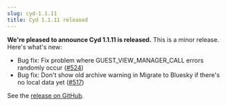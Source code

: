 ```yaml
---
slug: cyd-1.1.11
title: Cyd 1.1.11 released
---
```


**We're pleased to announce Cyd 1.1.11 is released.** This is a minor release. Here's what's new:

- Bug fix: Fix problem where GUEST_VIEW_MANAGER_CALL errors randomly occur ([#524](https://github.com/lockdown-systems/cyd/pull/524))
- Bug fix: Don't show old archive warning in Migrate to Bluesky if there's no local data yet ([#517](https://github.com/lockdown-systems/cyd/pull/517))

See the [release on GitHub](https://github.com/lockdown-systems/cyd/releases/tag/v1.1.11).

<!-- truncate -->
